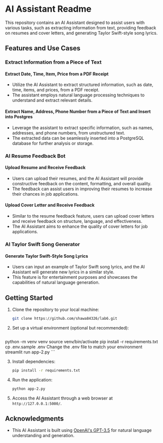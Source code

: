 # AI Assistant Readme

This repository contains an AI Assistant designed to assist users with various tasks, such as extracting information from text, providing feedback on resumes and cover letters, and generating Taylor Swift-style song lyrics.

## Features and Use Cases

### Extract Information from a Piece of Text

#### Extract Date, Time, Item, Price from a PDF Receipt
- Utilize the AI Assistant to extract structured information, such as date, time, items, and prices, from a PDF receipt.
- The assistant employs natural language processing techniques to understand and extract relevant details.

#### Extract Name, Address, Phone Number from a Piece of Text and Insert into Postgres
- Leverage the assistant to extract specific information, such as names, addresses, and phone numbers, from unstructured text.
- The extracted data can be seamlessly inserted into a PostgreSQL database for further analysis or storage.

### AI Resume Feedback Bot

#### Upload Resume and Receive Feedback
- Users can upload their resumes, and the AI Assistant will provide constructive feedback on the content, formatting, and overall quality.
- The feedback can assist users in improving their resumes to increase their chances in job applications.

#### Upload Cover Letter and Receive Feedback
- Similar to the resume feedback feature, users can upload cover letters and receive feedback on structure, language, and effectiveness.
- The AI Assistant aims to enhance the quality of cover letters for job applications.

### AI Taylor Swift Song Generator

#### Generate Taylor Swift-Style Song Lyrics
- Users can input an example of Taylor Swift song lyrics, and the AI Assistant will generate new lyrics in a similar style.
- This feature is for entertainment purposes and showcases the capabilities of natural language generation.

## Getting Started

1. Clone the repository to your local machine:

    ```bash
    git clone https://github.com/shawa84326/lab6.git
    ```

2. Set up a virtual environment (optional but recommended):

    ```bash
    
python -m venv venv
source venv/bin/activate
pip install -r requirements.txt
cp .env.sample .env
Change the .env file to match your environment
streamlit run app-2.py
    ```

3. Install dependencies:

    ```bash
    pip install -r requirements.txt
    ```

4. Run the application:

    ```bash
    python app-2.py
    ```

5. Access the AI Assistant through a web browser at `http://127.0.0.1:5000/`.





## Acknowledgments

- This AI Assistant is built using [OpenAI's GPT-3.5](https://www.openai.com/) for natural language understanding and generation.

